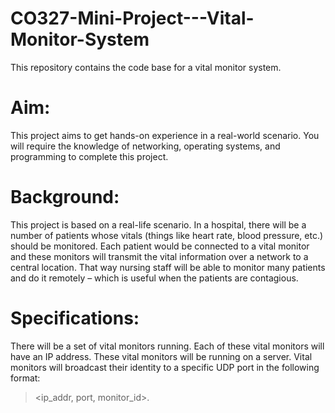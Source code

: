 # CO327-Mini-Project---Vital-Monitor-System
This repository contains the code base for a vital monitor system.

# Aim: 

This project aims to get hands-on experience in a real-world scenario. You will require the knowledge of networking, operating systems, and programming to complete this project.

# Background: 

This project is based on a real-life scenario. In a hospital, there will be a number of patients whose vitals (things like heart rate, blood pressure, etc.) should be monitored. Each patient would be connected to a vital monitor and these monitors will transmit the vital information over a network to a central location. That way nursing staff will be able to monitor many patients and do it remotely – which is useful when the patients are contagious. 

# Specifications: 

There will be a set of vital monitors running. Each of these vital monitors will have an IP address. These vital monitors will be running on a server. Vital monitors will broadcast their identity to a specific UDP port in the following format:
> <ip_addr, port, monitor_id>.
